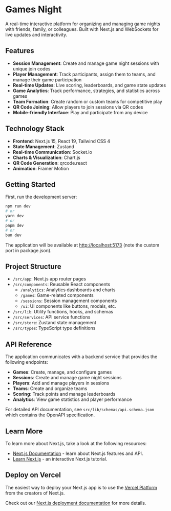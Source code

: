 # Games Night

A real-time interactive platform for organizing and managing game nights with friends, family, or colleagues. Built with Next.js and WebSockets for live updates and interactivity.

## Features

- **Session Management**: Create and manage game night sessions with unique join codes
- **Player Management**: Track participants, assign them to teams, and manage their game participation
- **Real-time Updates**: Live scoring, leaderboards, and game state updates
- **Game Analytics**: Track performance, strategies, and statistics across games
- **Team Formation**: Create random or custom teams for competitive play
- **QR Code Joining**: Allow players to join sessions via QR codes
- **Mobile-friendly Interface**: Play and participate from any device

## Technology Stack

- **Frontend**: Next.js 15, React 19, Tailwind CSS 4
- **State Management**: Zustand
- **Real-time Communication**: Socket.io
- **Charts & Visualization**: Chart.js
- **QR Code Generation**: qrcode.react
- **Animation**: Framer Motion

## Getting Started

First, run the development server:

```bash
npm run dev
# or
yarn dev
# or
pnpm dev
# or
bun dev
```

The application will be available at [http://localhost:5173](http://localhost:5173) (note the custom port in package.json).

## Project Structure

- `/src/app`: Next.js app router pages
- `/src/components`: Reusable React components
  - `/analytics`: Analytics dashboards and charts
  - `/games`: Game-related components
  - `/sessions`: Session management components
  - `/ui`: UI components like buttons, modals, etc.
- `/src/lib`: Utility functions, hooks, and schemas
- `/src/services`: API service functions
- `/src/store`: Zustand state management
- `/src/types`: TypeScript type definitions

## API Reference

The application communicates with a backend service that provides the following endpoints:

- **Games**: Create, manage, and configure games
- **Sessions**: Create and manage game night sessions
- **Players**: Add and manage players in sessions
- **Teams**: Create and organize teams
- **Scoring**: Track points and manage leaderboards
- **Analytics**: View game statistics and player performance

For detailed API documentation, see `src/lib/schemas/api.schema.json` which contains the OpenAPI specification.

## Learn More

To learn more about Next.js, take a look at the following resources:

- [Next.js Documentation](https://nextjs.org/docs) - learn about Next.js features and API.
- [Learn Next.js](https://nextjs.org/learn) - an interactive Next.js tutorial.

## Deploy on Vercel

The easiest way to deploy your Next.js app is to use the [Vercel Platform](https://vercel.com/new?utm_medium=default-template&filter=next.js&utm_source=create-next-app&utm_campaign=create-next-app-readme) from the creators of Next.js.

Check out our [Next.js deployment documentation](https://nextjs.org/docs/app/building-your-application/deploying) for more details.
